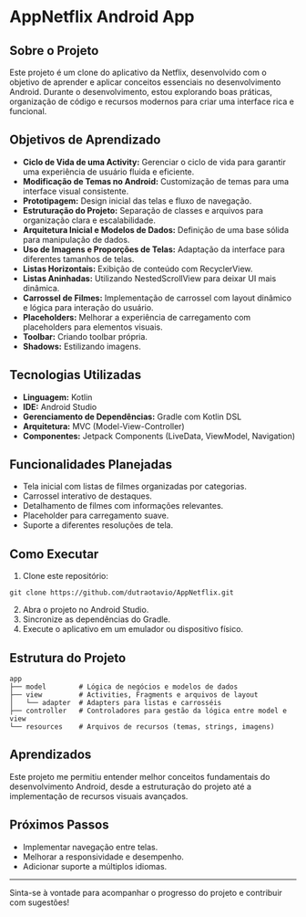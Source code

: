 # AppNetflix Android App

## Sobre o Projeto
Este projeto é um clone do aplicativo da Netflix, desenvolvido com o objetivo de aprender e aplicar conceitos essenciais no desenvolvimento Android. Durante o desenvolvimento, estou explorando boas práticas, organização de código e recursos modernos para criar uma interface rica e funcional.

## Objetivos de Aprendizado
- **Ciclo de Vida de uma Activity:** Gerenciar o ciclo de vida para garantir uma experiência de usuário fluida e eficiente.
- **Modificação de Temas no Android:** Customização de temas para uma interface visual consistente.
- **Prototipagem:** Design inicial das telas e fluxo de navegação.
- **Estruturação do Projeto:** Separação de classes e arquivos para organização clara e escalabilidade.
- **Arquitetura Inicial e Modelos de Dados:** Definição de uma base sólida para manipulação de dados.
- **Uso de Imagens e Proporções de Telas:** Adaptação da interface para diferentes tamanhos de telas.
- **Listas Horizontais:** Exibição de conteúdo com RecyclerView.
- **Listas Aninhadas:** Utilizando NestedScrollView para deixar UI mais dinâmica.
- **Carrossel de Filmes:** Implementação de carrossel com layout dinâmico e lógica para interação do usuário.
- **Placeholders:** Melhorar a experiência de carregamento com placeholders para elementos visuais.
- **Toolbar:** Criando toolbar própria.
- **Shadows:** Estilizando imagens.

## Tecnologias Utilizadas
- **Linguagem:** Kotlin
- **IDE:** Android Studio
- **Gerenciamento de Dependências:** Gradle com Kotlin DSL
- **Arquitetura:** MVC (Model-View-Controller)
- **Componentes:** Jetpack Components (LiveData, ViewModel, Navigation)

## Funcionalidades Planejadas
- Tela inicial com listas de filmes organizadas por categorias.
- Carrossel interativo de destaques.
- Detalhamento de filmes com informações relevantes.
- Placeholder para carregamento suave.
- Suporte a diferentes resoluções de tela.

## Como Executar
1. Clone este repositório:
```
git clone https://github.com/dutraotavio/AppNetflix.git
```
2. Abra o projeto no Android Studio.
3. Sincronize as dependências do Gradle.
4. Execute o aplicativo em um emulador ou dispositivo físico.

## Estrutura do Projeto
```
app
├── model        # Lógica de negócios e modelos de dados
├── view         # Activities, Fragments e arquivos de layout
│   └── adapter  # Adapters para listas e carrosséis
├── controller   # Controladores para gestão da lógica entre model e view
└── resources    # Arquivos de recursos (temas, strings, imagens)
```

## Aprendizados
Este projeto me permitiu entender melhor conceitos fundamentais do desenvolvimento Android, desde a estruturação do projeto até a implementação de recursos visuais avançados.

## Próximos Passos
- Implementar navegação entre telas.
- Melhorar a responsividade e desempenho.
- Adicionar suporte a múltiplos idiomas.

---
Sinta-se à vontade para acompanhar o progresso do projeto e contribuir com sugestões!
